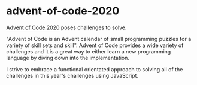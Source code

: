 # advent-of-code-2020

[Advent of Code 2020](https://adventofcode.com/2020) poses challenges to solve.

"Advent of Code is an Advent calendar of small programming puzzles for a variety of skill sets and skill". Advent of Code provides a wide variety of challenges and it is a great way to either learn a new programming language by diving down into the implementation.

I strive to embrace a functional orientated approach to solving all of the challenges in this year's challenges using JavaScript.
